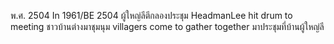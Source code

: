 พ.ศ. 2504
In 1961/BE 2504
ผู้ใหญ่ลีตีกลองประชุม
HeadmanLee hit drum to meeting
ชาวบ้านต่างมาชุมนุม
villagers come to gather together
มาประชุมที่บ้านผู้ใหญ่ลี
